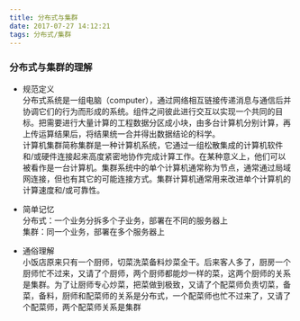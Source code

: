 ```yaml
---
title: 分布式与集群
date: 2017-07-27 14:12:21
tags: 分布式/集群
---
```

### 分布式与集群的理解
- 规范定义<br>
分布式系统是一组电脑（computer），通过网络相互链接传递消息与通信后并协调它们的行为而形成的系统。组件之间彼此进行交互以实现一个共同的目标。把需要进行大量计算的工程数据分区成小块，由多台计算机分别计算，再上传运算结果后，将结果统一合并得出数据结论的科学。<br>
计算机集群简称集群是一种计算机系统，它通过一组松散集成的计算机软件和/或硬件连接起来高度紧密地协作完成计算工作。在某种意义上，他们可以被看作是一台计算机。集群系统中的单个计算机通常称为节点，通常通过局域网连接，但也有其它的可能连接方式。集群计算机通常用来改进单个计算机的计算速度和/或可靠性。

- 简单记忆<br>
分布式：一个业务分拆多个子业务，部署在不同的服务器上<br>
集群：同一个业务，部署在多个服务器上

- 通俗理解<br>
小饭店原来只有一个厨师，切菜洗菜备料炒菜全干。后来客人多了，厨房一个厨师忙不过来，又请了个厨师，两个厨师都能炒一样的菜，这两个厨师的关系是集群。为了让厨师专心炒菜，把菜做到极致，又请了个配菜师负责切菜，备菜，备料，厨师和配菜师的关系是分布式，一个配菜师也忙不过来了，又请了个配菜师，两个配菜师关系是集群